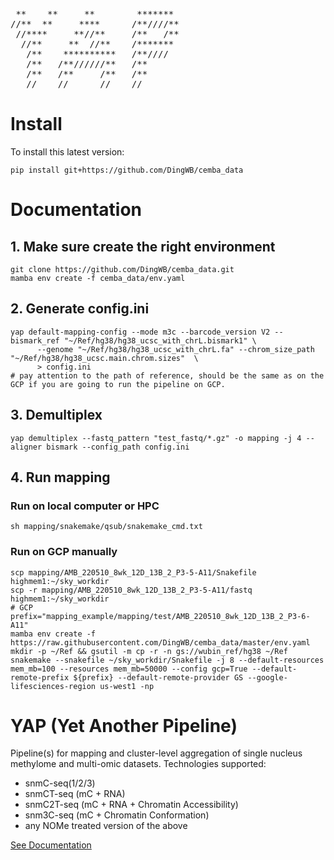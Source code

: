 [](http://www.network-science.de/ascii/)
<pre>
 **    **     **        *******
//**  **     ****      /**////**
 //****     **//**     /**   /**
  //**     **  //**    /*******
   /**    **********   /**////
   /**   /**//////**   /**
   /**   /**     /**   /**
   //    //      //    //
</pre>

# Install
To install this latest version:
```shell
pip install git+https://github.com/DingWB/cemba_data
```

# Documentation
## 1. Make sure create the right environment
```shell
git clone https://github.com/DingWB/cemba_data.git
mamba env create -f cemba_data/env.yaml
```
## 2. Generate config.ini
```shell
yap default-mapping-config --mode m3c --barcode_version V2 --bismark_ref "~/Ref/hg38/hg38_ucsc_with_chrL.bismark1" \
      --genome "~/Ref/hg38/hg38_ucsc_with_chrL.fa" --chrom_size_path "~/Ref/hg38/hg38_ucsc.main.chrom.sizes"  \
      > config.ini
# pay attention to the path of reference, should be the same as on the GCP if you are going to run the pipeline on GCP.      
```
## 3. Demultiplex
```shell
yap demultiplex --fastq_pattern "test_fastq/*.gz" -o mapping -j 4 --aligner bismark --config_path config.ini

```
## 4. Run mapping
### Run on local computer or HPC
```shell
sh mapping/snakemake/qsub/snakemake_cmd.txt
```
### Run on GCP manually
```shell
scp mapping/AMB_220510_8wk_12D_13B_2_P3-5-A11/Snakefile highmem1:~/sky_workdir
scp -r mapping/AMB_220510_8wk_12D_13B_2_P3-5-A11/fastq highmem1:~/sky_workdir
# GCP
prefix="mapping_example/mapping/test/AMB_220510_8wk_12D_13B_2_P3-6-A11"
mamba env create -f https://raw.githubusercontent.com/DingWB/cemba_data/master/env.yaml
mkdir -p ~/Ref && gsutil -m cp -r -n gs://wubin_ref/hg38 ~/Ref
snakemake --snakefile ~/sky_workdir/Snakefile -j 8 --default-resources mem_mb=100 --resources mem_mb=50000 --config gcp=True --default-remote-prefix ${prefix} --default-remote-provider GS --google-lifesciences-region us-west1 -np
```

# YAP (Yet Another Pipeline)
Pipeline(s) for mapping and cluster-level aggregation of single nucleus methylome and multi-omic datasets.
Technologies supported:
- snmC-seq(1/2/3)
- snmCT-seq (mC + RNA)
- snmC2T-seq (mC + RNA + Chromatin Accessibility)
- snm3C-seq (mC + Chromatin Conformation)
- any NOMe treated version of the above

[See Documentation](https://hq-1.gitbook.io/mc/)
